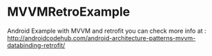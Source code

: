 # MVVMRetroExample
Android Example with MVVM and retrofit 
you can check more info at : http://androidcodehub.com/android-architecture-patterns-mvvm-databinding-retrofit/
